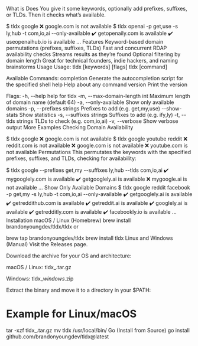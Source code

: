 What is Does
You give it some keywords, optionally add prefixes, suffixes, or TLDs. Then it checks what’s available.

$ tldx google
❌ google.com is not available
$ tldx openai -p get,use -s ly,hub -t com,io,ai --only-available
✔️ getopenaily.com is available
✔️ useopenaihub.io is available
   ...
Features
Keyword-based domain permutations (prefixes, suffixes, TLDs)
Fast and concurrent RDAP availability checks
Streams results as they’re found
Optional filtering by domain length
Great for technical founders, indie hackers, and naming brainstorms
Usage
Usage:
  tldx [keywords] [flags]
  tldx [command]

Available Commands:
  completion  Generate the autocompletion script for the specified shell
  help        Help about any command
  version     Print the version

Flags:
  -h, --help                    help for tldx
  -m, --max-domain-length int   Maximum length of domain name (default 64)
  -a, --only-available          Show only available domains
  -p, --prefixes strings        Prefixes to add (e.g. get,my,use)
      --show-stats              Show statistics
  -s, --suffixes strings        Suffixes to add (e.g. ify,ly)
  -t, --tlds strings            TLDs to check (e.g. com,io,ai)
  -v, --verbose                 Show verbose output
More Examples
Checking Domain Availability

$ tldx google
❌ google.com is not available
$ tldx google youtube reddit
  ❌ reddit.com is not available
  ❌ google.com is not available
  ❌ youtube.com is not available
Permutations
This permutates the keywords with the specified prefixes, suffixes, and TLDs, checking for availability:

$ tldx google --prefixes get,my --suffixes ly,hub --tlds com,io,ai
  ✔️  mygooglely.com is available
  ✔️  getgooglely.ai is available
  ❌ mygoogle.ai is not available
  ...
Show Only Available Domains
$ tldx google reddit facebook -p get,my -s ly,hub -t com,io,ai --only-available
  ✔️  getgooglely.ai is available
  ✔️  getreddithub.com is available
  ✔️  getreddit.ai is available
  ✔️  googlely.ai is available
  ✔️  getredditly.com is available
  ✔️  facebookly.io is available
  ...
Installation
macOS / Linux (Homebrew)
brew install brandonyoungdev/tldx/tldx
or

brew tap brandonyoungdev/tldx
brew install tldx
Linux and Windows (Manual)
Visit the Releases page.

Download the archive for your OS and architecture:

macOS / Linux: tldx_<version>_<os>_<arch>.tar.gz

Windows: tldx_<version>_windows_<arch>.zip

Extract the binary and move it to a directory in your $PATH:

# Example for Linux/macOS
tar -xzf tldx_<version>_<os>_<arch>.tar.gz
mv tldx /usr/local/bin/
Go (Install from Source)
go install github.com/brandonyoungdev/tldx@latest
